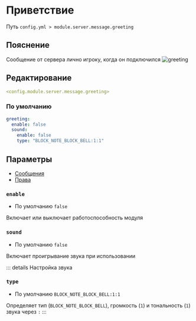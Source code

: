 # Приветствие
Путь `config.yml > module.server.message.greeting`

## Пояснение
Сообщение от сервера лично игроку, когда он подключился
![greeting](/greeting.png)

## Редактирование
```yaml
<config.module.server.message.greeting>
```

### По умолчанию
```yaml
greeting:
  enable: false
  sound:
    enable: false
    type: "BLOCK_NOTE_BLOCK_BELL:1:1"
```

## Параметры

- [Сообщения](/en/messages/ru_ru/module/server/message/greeting/)
- [Права](/en/permissions/module/server/message/greeting/)

### `enable`
- По умолчанию `false`

Включает или выключает работоспособность модуля

### `sound`
- По умолчанию `false`

Включает проигрывание звука при использовании

::: details Настройка звука
### `type`
- По умолчанию `BLOCK_NOTE_BLOCK_BELL:1:1`

Определяет тип (`BLOCK_NOTE_BLOCK_BELL`), громкость (`1`) и тональность (`1`) звука через `:`
:::
